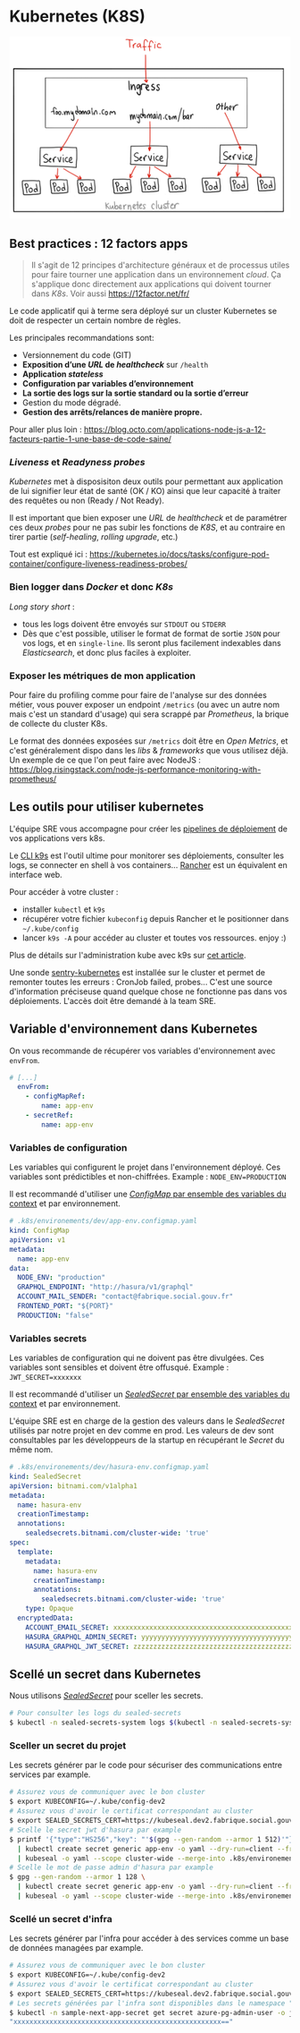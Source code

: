 # Kubernetes (K8S)

![big picture](_media/kubernetes-big-picture.png ":size=800x400")

## Best practices : 12 factors apps

> Il s'agit de 12 principes d'architecture généraux et de processus utiles pour faire tourner une application dans un environnement _cloud_. Ça s'applique donc directement aux applications qui doivent tourner dans _K8s_. Voir aussi https://12factor.net/fr/

Le code applicatif qui à terme sera déployé sur un cluster Kubernetes se doit de respecter un certain nombre de règles.

Les principales recommandations sont:

- Versionnement du code (GIT)
- **Exposition d’une _URL_ de _healthcheck_** sur `/health`
- **Application _stateless_**
- **Configuration par variables d’environnement**
- **La sortie des logs sur la sortie standard ou la sortie d’erreur**
- Gestion du mode dégradé.
- **Gestion des arrêts/relances de manière propre.**

Pour aller plus loin : https://blog.octo.com/applications-node-js-a-12-facteurs-partie-1-une-base-de-code-saine/

### _Liveness_ et _Readyness probes_

_Kubernetes_ met à disposisiton deux outils pour permettant aux application de lui signifier leur état de santé (OK / KO) ainsi que leur capacité à traiter des requêtes ou non (Ready / Not Ready).

Il est important que bien exposer une _URL_ de _healthcheck_ et de paramétrer ces deux _probes_ pour ne pas subir les fonctions de _K8S_, et au contraire en tirer partie (_self-healing_, _rolling upgrade_, etc.)

Tout est expliqué ici : https://kubernetes.io/docs/tasks/configure-pod-container/configure-liveness-readiness-probes/

### Bien logger dans _Docker_ et donc _K8s_

_Long story short_ :

- tous les logs doivent être envoyés sur `STDOUT` ou `STDERR`
- Dès que c'est possible, utiliser le format de format de sortie `JSON` pour vos logs, et en `single-line`. Ils seront plus facilement indexables dans _Elasticsearch_, et donc plus faciles à exploiter.

### Exposer les métriques de mon application

Pour faire du profiling comme pour faire de l'analyse sur des données métier, vous pouver exposer un endpoint `/metrics` (ou avec un autre nom mais c'est un standard d'usage) qui sera scrappé par _Prometheus_, la brique de collecte du cluster K8s.

Le format des données exposées sur `/metrics` doit être en _Open Metrics_, et c'est généralement dispo dans les _libs_ & _frameworks_ que vous utilisez déjà. Un exemple de ce que l'on peut faire avec NodeJS : https://blog.risingstack.com/node-js-performance-monitoring-with-prometheus/

## Les outils pour utiliser kubernetes

L'équipe SRE vous accompagne pour créer les [pipelines de déploiement](https://github.com/SocialGouv/gitlab-ci-yml) de vos applications vers k8s.

Le [CLI k9s](https://k9scli.io/) est l'outil ultime pour monitorer ses déploiements, consulter les logs, se connecter en shell à vos containers... [Rancher](https://rancher.com) est un équivalent en interface web.

Pour accéder à votre cluster :

- installer `kubectl` et `k9s`
- récupérer votre fichier `kubeconfig` depuis Rancher et le positionner dans `~/.kube/config`
- lancer `k9s -A` pour accéder au cluster et toutes vos ressources. enjoy :)

Plus de détails sur l'administration kube avec k9s sur [cet article](https://opensource.com/article/20/5/kubernetes-administration).

Une sonde [sentry-kubernetes](https://github.com/getsentry/sentry-kubernetes) est installée sur le cluster et permet de remonter toutes les erreurs : CronJob failed, probes... C'est une source d'information préciseuse quand quelque chose ne fonctionne pas dans vos déploiements. L'accès doit être demandé à la team SRE.

## Variable d'environnement dans Kubernetes

On vous recommande de récupérer vos variables d'environnement avec `envFrom`.

```yaml
# [...]
  envFrom:
    - configMapRef:
        name: app-env
    - secretRef:
        name: app-env
```

### Variables de configuration

Les variables qui configurent le projet dans l'environnement déployé. Ces variables sont prédictibles et non-chiffrées. Example : `NODE_ENV=PRODUCTION`

Il est recommandé d'utiliser une [_ConfigMap_ par ensemble des variables du context](https://kubernetes.io/docs/tasks/configure-pod-container/configure-pod-configmap/#configure-all-key-value-pairs-in-a-configmap-as-container-environment-variables) et par environnement.

```yaml
# .k8s/environements/dev/app-env.configmap.yaml
kind: ConfigMap
apiVersion: v1
metadata:
  name: app-env
data:
  NODE_ENV: "production"
  GRAPHQL_ENDPOINT: "http://hasura/v1/graphql"
  ACCOUNT_MAIL_SENDER: "contact@fabrique.social.gouv.fr"
  FRONTEND_PORT: "${PORT}"
  PRODUCTION: "false"
```

### Variables secrets

Les variables de configuration qui ne doivent pas être divulgées. Ces variables sont sensibles et doivent être offusqué. Example : `JWT_SECRET=xxxxxxx`

Il est recommandé d'utiliser un [_SealedSecret_ par ensemble des variables du context](https://github.com/bitnami-labs/sealed-secrets) et par environnement.

L'équipe SRE est en charge de la gestion des valeurs dans le _SealedSecret_ utilisés par notre projet en dev comme en prod. Les valeurs de dev sont consultables par les développeurs de la startup en récupérant le _Secret_ du même nom.

```yaml
# .k8s/environements/dev/hasura-env.configmap.yaml
kind: SealedSecret
apiVersion: bitnami.com/v1alpha1
metadata:
  name: hasura-env
  creationTimestamp:
  annotations:
    sealedsecrets.bitnami.com/cluster-wide: 'true'
spec:
  template:
    metadata:
      name: hasura-env
      creationTimestamp:
      annotations:
        sealedsecrets.bitnami.com/cluster-wide: 'true'
    type: Opaque
  encryptedData:
    ACCOUNT_EMAIL_SECRET: xxxxxxxxxxxxxxxxxxxxxxxxxxxxxxxxxxxxxxxxxxxxxxxxxxxx==
    HASURA_GRAPHQL_ADMIN_SECRET: yyyyyyyyyyyyyyyyyyyyyyyyyyyyyyyyyyyyyyyyyyyyy==
    HASURA_GRAPHQL_JWT_SECRET: zzzzzzzzzzzzzzzzzzzzzzzzzzzzzzzzzzzzzzzzzzzzzzz==
```

## Scellé un secret dans Kubernetes

Nous utilisons [_SealedSecret_](https://github.com/bitnami-labs/sealed-secrets) pour sceller les secrets.

```sh
# Pour consulter les logs du sealed-secrets
$ kubectl -n sealed-secrets-system logs $(kubectl -n sealed-secrets-system get pod --no-headers -o custom-columns=":metadata.name")
```

### Sceller un secret du projet

Les secrets générer par le code pour sécuriser des communications entre services par example.

```sh
# Assurez vous de communiquer avec le bon cluster
$ export KUBECONFIG=~/.kube/config-dev2
# Assurez vous d'avoir le certificat correspondant au cluster
$ export SEALED_SECRETS_CERT=https://kubeseal.dev2.fabrique.social.gouv.fr/v1/cert.pem
# Scelle le secret jwt d'hasura par example
$ printf '{"type":"HS256","key": "'$(gpg --gen-random --armor 1 512)'"}' \
  | kubectl create secret generic app-env -o yaml --dry-run=client --from-file=HASURA_GRAPHQL_JWT_SECRET=/dev/stdin \
  | kubeseal -o yaml --scope cluster-wide --merge-into .k8s/environements/prod/hasura-env.sealed-secret.yaml
# Scelle le mot de passe admin d'hasura par example
$ gpg --gen-random --armor 1 128 \
  | kubectl create secret generic app-env -o yaml --dry-run=client --from-file=HASURA_GRAPHQL_ADMIN_SECRET=/dev/stdin \
  | kubeseal -o yaml --scope cluster-wide --merge-into .k8s/environements/dev/hasura-env.sealed-secret.yaml
```

### Scellé un secret d'infra

Les secrets générer par l'infra pour accéder à des services comme un base de données managées par example.

```sh
# Assurez vous de communiquer avec le bon cluster
$ export KUBECONFIG=~/.kube/config-dev2
# Assurez vous d'avoir le certificat correspondant au cluster
$ export SEALED_SECRETS_CERT=https://kubeseal.dev2.fabrique.social.gouv.fr/v1/cert.pem
# Les secrets générées par l'infra sont disponibles dans le namespace "<projet_name>-secret"
$ kubectl -n sample-next-app-secret get secret azure-pg-admin-user -o json | kubeseal | jq ".spec.encryptedData.PGHOST"
"xxxxxxxxxxxxxxxxxxxxxxxxxxxxxxxxxxxxxxxxxxxxxxxxxxxx=="
```
